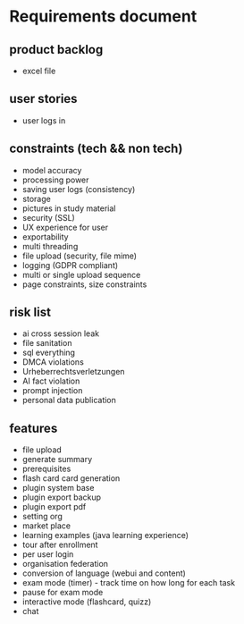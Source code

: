 # Requirements document
## product backlog
- excel file
## user stories
- user logs in 
## constraints (tech && non tech)
- model accuracy
- processing power
- saving user logs (consistency)
- storage
- pictures in study material
- security (SSL)
- UX experience for user
- exportability
- multi threading
- file upload (security, file mime)
- logging (GDPR compliant)
- multi or single upload sequence
- page constraints, size constraints
 
## risk list

- ai cross session leak
- file sanitation
- sql everything
- DMCA violations
- Urheberrechtsverletzungen
- AI fact violation
- prompt injection
- personal data publication

## features
- file upload
- generate summary
- prerequisites
- flash card card generation
- plugin system base
- plugin export backup
- plugin export pdf
- setting org
- market place
- learning examples (java learning experience)
- tour after enrollment
- per user login
- organisation federation
- conversion of language (webui and content)
- exam mode (timer) - track time on how long for each task
- pause for exam mode
- interactive mode (flashcard, quizz)
- chat 